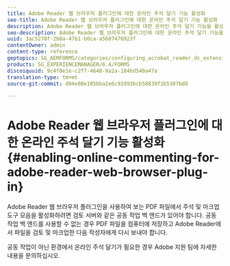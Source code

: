 ```yaml
---
title: Adobe Reader 웹 브라우저 플러그인에 대한 온라인 주석 달기 기능 활성화
seo-title: Adobe Reader 웹 브라우저 플러그인에 대한 온라인 주석 달기 기능 활성화
description: Adobe Reader 웹 브라우저 플러그인에 대한 온라인 주석 달기 기능을 활성화하는 방법을 알아봅니다.
seo-description: Adobe Reader 웹 브라우저 플러그인에 대한 온라인 주석 달기 기능을 활성화하는 방법을 알아봅니다.
uuid: 3ac5270f-2b8a-47b1-b0ca-a5607476923f
contentOwner: admin
content-type: reference
geptopics: SG_AEMFORMS/categories/configuring_acrobat_reader_dc_extensions
products: SG_EXPERIENCEMANAGER/6.4/FORMS
discoiquuid: 9c4f8e1e-c2f7-4648-9a2a-104bd540a47a
translation-type: tm+mt
source-git-commit: d04e08e105bba2e6c92d93bcb58839f1b5307bd8

---
```



# Adobe Reader 웹 브라우저 플러그인에 대한 온라인 주석 달기 기능 활성화 {#enabling-online-commenting-for-adobe-reader-web-browser-plug-in}

Adobe Reader 웹 브라우저 플러그인을 사용하여 보는 PDF 파일에서 주석 및 마크업 도구 모음을 활성화하려면 검토 서버와 같은 공동 작업 백 엔드가 있어야 합니다. 공동 작업 백 엔드를 사용할 수 없는 경우 PDF 파일을 컴퓨터에 저장하고 Adobe Reader에서 파일을 검토 및 마크업한 다음 작성자에게 다시 보내야 합니다.

공동 작업이 아닌 환경에서 온라인 주석 달기가 필요한 경우 Adobe 지원 팀에 자세한 내용을 문의하십시오.
